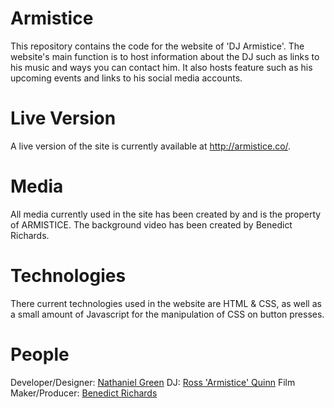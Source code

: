 # Armistice

This repository contains the code for the website of 'DJ Armistice'. The
website's main function is to host information about the DJ such as links to his
music and ways you can contact him. It also hosts feature such as his upcoming
events and links to his social media accounts.

# Live Version

A live version of the site is currently available at http://armistice.co/.

# Media

All media currently used in the site has been created by and is the property of
ARMISTICE. The background video has been created by Benedict Richards.

# Technologies

There current technologies used in the website are HTML & CSS, as well as a
small amount of Javascript for the manipulation of CSS on button presses.

# People

Developer/Designer: [Nathaniel Green](http://ngreen.co)
DJ: [Ross 'Armistice' Quinn](http://armistice.co)
Film Maker/Producer: [Benedict Richards](http://www.brfr.uk/)
